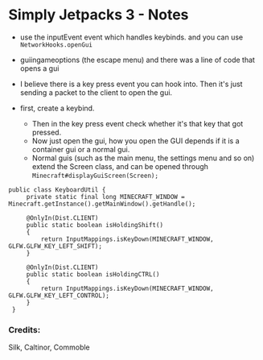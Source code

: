 # Simply Jetpacks 3 - Notes

- use the inputEvent event which handles keybinds. and you can use `NetworkHooks.openGui`
- guiingameoptions (the escape menu) and there was a line of code that opens a gui


- I believe there is a key press event you can hook into. 
Then it's just sending a packet to the client to open the gui.
- first, create a keybind.
    - Then in the key press event check whether it's that key that got pressed.
    - Now just open the gui, how you open the GUI depends if it is a container gui or a normal gui.
    - Normal guis (such as the main menu, the settings menu and so on) extend the Screen class,
    and can be opened through `Minecraft#displayGuiScreen(Screen);`
 
 
``` 
public class KeyboardUtil {
     private static final long MINECRAFT_WINDOW = Minecraft.getInstance().getMainWindow().getHandle();
 
     @OnlyIn(Dist.CLIENT)
     public static boolean isHoldingShift()
     {
         return InputMappings.isKeyDown(MINECRAFT_WINDOW, GLFW.GLFW_KEY_LEFT_SHIFT);
     }
 
     @OnlyIn(Dist.CLIENT)
     public static boolean isHoldingCTRL()
     {
         return InputMappings.isKeyDown(MINECRAFT_WINDOW, GLFW.GLFW_KEY_LEFT_CONTROL);
     }
 }
```

### Credits:
Silk, Caltinor, Commoble